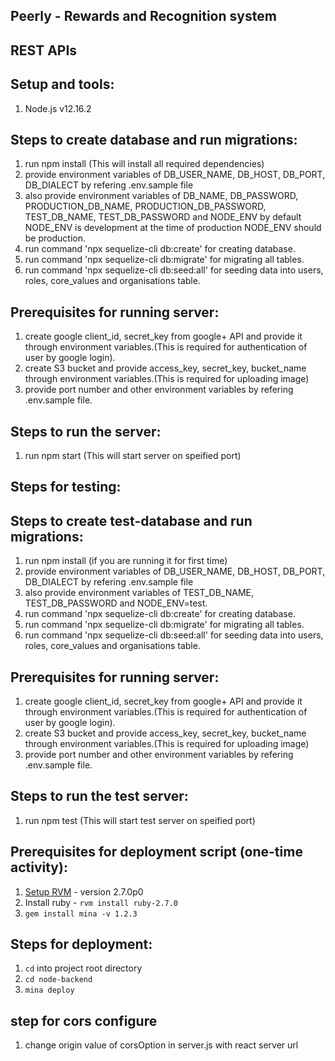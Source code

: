 ## Peerly - Rewards and Recognition system
## REST APIs

## Setup and tools:

1. Node.js v12.16.2

## Steps to create database and run migrations:
1. run npm install  (This will install all required dependencies)
2. provide environment variables of DB_USER_NAME, DB_HOST, DB_PORT, DB_DIALECT by refering .env.sample file
3. also provide environment variables of DB_NAME, DB_PASSWORD, PRODUCTION_DB_NAME, PRODUCTION_DB_PASSWORD, TEST_DB_NAME, TEST_DB_PASSWORD and NODE_ENV by default NODE_ENV is development at the time of production NODE_ENV should be production.
4. run command 'npx sequelize-cli db:create' for creating database.
5. run command 'npx sequelize-cli db:migrate' for migrating all tables.
6. run command 'npx sequelize-cli db:seed:all' for seeding data into users, roles, core_values and organisations table.

## Prerequisites for running server:
1. create google client_id, secret_key from google+ API and provide it through environment variables.(This is required for authentication of user by google login).
2. create S3 bucket and provide access_key, secret_key, bucket_name through environment variables.(This is required for uploading image)
3. provide port number and other environment variables by refering .env.sample file.

## Steps to run the server:
1. run npm start (This will start server on speified port)

## Steps for testing:
## Steps to create test-database and run migrations:
1. run npm install  (if you are running it for first time)
2. provide environment variables of DB_USER_NAME, DB_HOST, DB_PORT, DB_DIALECT by refering .env.sample file
3. also provide environment variables of TEST_DB_NAME, TEST_DB_PASSWORD and NODE_ENV=test.
4. run command 'npx sequelize-cli db:create' for creating database.
5. run command 'npx sequelize-cli db:migrate' for migrating all tables.
6. run command 'npx sequelize-cli db:seed:all' for seeding data into users, roles, core_values and organisations table.

## Prerequisites for running server:
1. create google client_id, secret_key from google+ API and provide it through environment variables.(This is required for authentication of user by google login).
2. create S3 bucket and provide access_key, secret_key, bucket_name through environment variables.(This is required for uploading image)
3. provide port number and other environment variables by refering .env.sample file.

## Steps to run the test server:
1. run npm test (This will start test server on speified port)

## Prerequisites for deployment script (one-time activity):
1. [Setup RVM](https://rvm.io/rvm/install) - version 2.7.0p0
2. Install ruby - `rvm install ruby-2.7.0`
3. `gem install mina -v 1.2.3`


## Steps for deployment:

1. `cd` into project root directory
2. `cd node-backend`
3. `mina deploy`

## step for cors configure
1. change origin value of corsOption in server.js with react server url